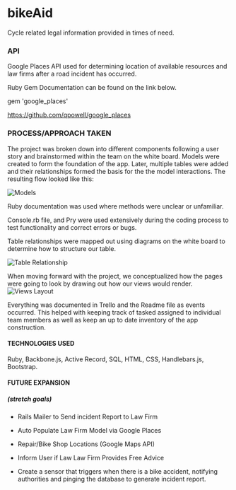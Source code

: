 # bikeAid

Cycle related legal information provided in times of need.  

### API
Google Places API used for determining location of available resources and law firms after a road incident has occurred.  

Ruby Gem Documentation can be found on the link below.  

gem 'google_places'

https://github.com/qpowell/google_places

### PROCESS/APPROACH TAKEN

The project was broken down into different components following a user story and brainstormed within the team on the white board. Models were created to form the foundation of the app.  Later, multiple tables were added and their relationships formed the basis for the the model interactions. The resulting flow looked like this:

![Models](https://github.com/tecurtain/bikeAid/blob/master/app/assets/images/models.png?raw=true)

Ruby documentation was used where methods were unclear or unfamiliar.  

Console.rb file, and Pry were used extensively during the coding process to test functionality and correct errors or bugs.  

Table relationships were mapped out using diagrams on the white board to determine how to structure our table.  

![Table Relationship](https://github.com/tecurtain/bikeAid/blob/master/app/assets/images/models+relationships+goals.jpg?raw=true)

When moving forward with the project, we conceptualized how the pages were going to look by drawing out how our views would render.   
![Views Layout](https://github.com/tecurtain/bikeAid/blob/master/app/assets/images/views_layout.jpg?raw=true)


Everything was documented in Trello and the Readme file as events occurred.  This helped with keeping track of tasked assigned to individual team members as well as keep an up to date inventory of the app construction.  

#### TECHNOLOGIES USED </break>
Ruby, Backbone.js, Active Record, SQL, HTML, CSS, Handlebars.js, Bootstrap.

#### FUTURE EXPANSION
##### (stretch goals)
* Rails Mailer to Send incident Report to Law Firm

* Auto Populate Law Firm Model via Google Places

* Repair/Bike Shop Locations (Google Maps API)

* Inform User if Law Law Firm Provides Free Advice

* Create a sensor that triggers when there is a bike accident, notifying authorities and pinging the database to generate incident report.
